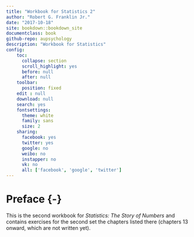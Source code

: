 ```yaml
--- 
title: "Workbook for Statistics 2"
author: "Robert G. Franklin Jr."
date: "2017-10-18"
site: bookdown::bookdown_site
documentclass: book
github-repo: aupsychology
description: "Workbook for Statistics"
config:
    toc:
      collapse: section
      scroll_highlight: yes
      before: null
      after: null
    toolbar:
      position: fixed
    edit : null
    download: null
    search: yes
    fontsettings:
      theme: white
      family: sans
      size: 2
    sharing:
      facebook: yes
      twitter: yes
      google: no
      weibo: no
      instapper: no
      vk: no
      all: ['facebook', 'google', 'twitter']
---
```


# Preface {-}

This is the second workbook for *Statistics: The Story of Numbers* and contains exercises for the second set the chapters listed there (chapters 13 onward, which are not written yet).



